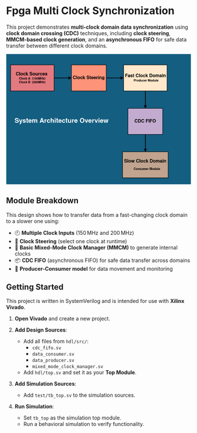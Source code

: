 # Fpga Multi Clock Synchronization

This project demonstrates **multi-clock domain data synchronization** using **clock domain crossing (CDC)** techniques, including **clock steering**, **MMCM-based clock generation**, and an **asynchronous FIFO** for safe data transfer between different clock domains.



![](assets/system.png)

## Module Breakdown

This design shows how to transfer data from a fast-changing clock domain to a slower one using:

- 🕘 **Multiple Clock Inputs** (150 MHz and 200 MHz)  
- 🧭 **Clock Steering** (select one clock at runtime)  
- 🔁 **Basic Mixed-Mode Clock Manager (MMCM)** to generate internal clocks  
- 📦 **CDC FIFO** (asynchronous FIFO) for safe data transfer across domains  
- 🎯 **Producer-Consumer model** for data movement and monitoring  

## Getting Started

This project is written in SystemVerilog and is intended for use with **Xilinx Vivado**.

1. **Open Vivado** and create a new project.

2. **Add Design Sources**:
   - Add all files from `hdl/src/`:
     - `cdc_fifo.sv`
     - `data_consumer.sv`
     - `data_producer.sv`
     - `mixed_mode_clock_manager.sv`
   - Add `hdl/top.sv` and set it as your **Top Module**.

3. **Add Simulation Sources**:
   - Add `test/tb_top.sv` to the simulation sources.

4. **Run Simulation**:
   - Set `tb_top` as the simulation top module.
   - Run a behavioral simulation to verify functionality.

